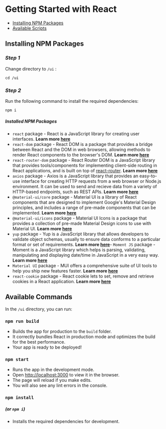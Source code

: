 # Getting Started with React

- [Installing NPM Packages](#installing-npm-packages)
- [Available Scripts](#available-scripts)

## Installing NPM Packages

### _Step 1_

Change directory to `/ui` :

```
cd /ui
```

### _Step 2_

Run the following command to install the required dependencies:

```
npm i
```

##### Installed NPM Packages

- `react` package - React is a JavaScript library for creating user interfaces. **Learn more [here](https://www.npmjs.com/package/react)**
- `react-dom` package - React DOM is a package that provides a bridge between React and the DOM in web browsers, allowing methods to render React components to the browser's DOM. **Learn more [here](https://www.npmjs.com/package/react-dom)**
- `react-router-dom` package - React Router DOM is a JavaScript library that provides tools/components for implementing client-side routing in React applications, and is built on top of [react-router](https://www.npmjs.com/package/react-router). **Learn more [here](https://www.npmjs.com/package/react-router-dom)**
- `axios` package - Axios is a JavaScript library that provides an easy-to-use interface for creating HTTP requests from a web browser or Node.js environment. It can be used to send and recieve data from a variety of HTTP-based endpoints, such as REST APIs. **Learn more [here](https://www.npmjs.com/package/axios)**
- `@material-ui/core` package - Material UI is a library of React components that are designed to implement Google's Material Design principles, and includes a range of pre-made components that can be implemented. **Learn more [here](https://www.npmjs.com/package/@material-ui/core)**
- `@material-ui/icons` package - Material UI Icons is a package that provides a collection of pre-made Material Design icons to use with Material UI. **Learn more [here](https://www.npmjs.com/package/@material-ui/icons)**
- `yup` package - Yup is a JavaScript library that allows developers to validate object schemas, usually to ensure data conforms to a particular format or set of requirements. **Learn more [here](https://www.npmjs.com/package/yup)**- `Moment JS` package - Moment is a JavaScript library which helps is parsing, validating, manipulating and displaying date/time in JavaScript in a very easy way. **Learn more [here](https://momentjs.com/)**
- `Material UI` package - MUI offers a comprehensive suite of UI tools to help you ship new features faster. **Learn more [here](https://mui.com/)**
- `react-cookie` package - React cookie lets to set, remove and retrieve cookies in a React application. **Learn more [here](https://www.npmjs.com/package/react-cookie)**

## Available Commands

In the `/ui` directory, you can run:

### `npm run build`

- Builds the app for production to the `build` folder.
- It correctly bundles React in production mode and optimizes the build for the best performance.
- Your app is ready to be deployed!

### `npm start`

- Runs the app in the development mode.
- Open [http://localhost:3000](http://localhost:3000) to view it in the browser.
- The page will reload if you make edits.
- You will also see any lint errors in the console.

### `npm install`

##### (or `npm i`)

- Installs the required dependencies for development.
